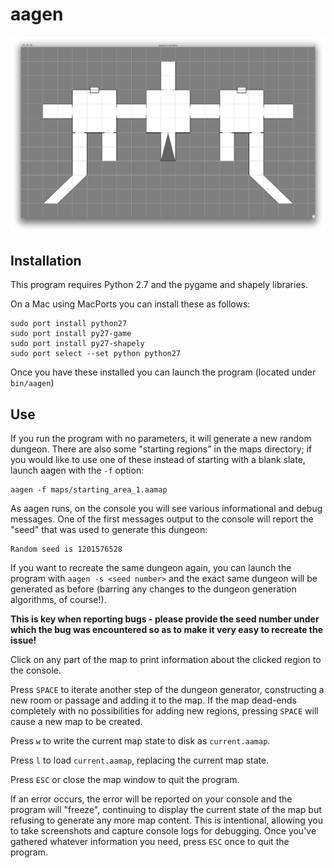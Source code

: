 aagen
=====

![Screenshot](./screenshot2.png)

Installation
------------

This program requires Python 2.7 and the pygame and shapely libraries.

On a Mac using MacPorts you can install these as follows:

    sudo port install python27
    sudo port install py27-game
    sudo port install py27-shapely
    sudo port select --set python python27

Once you have these installed you can launch the program (located under
`bin/aagen`)

Use
---

If you run the program with no parameters, it will generate a new random
dungeon. There are also some "starting regions" in the maps directory; if you
would like to use one of these instead of starting with a blank slate, launch
aagen with the `-f` option:

    aagen -f maps/starting_area_1.aamap


As aagen runs, on the console you will see various informational and debug messages.
One of the first messages output to the console will report the "seed" that was
used to generate this dungeon:

    Random seed is 1201576528

If you want to recreate the same dungeon again, you can launch the program with
`aagen -s <seed number>` and the exact same dungeon will be generated as
before (barring any changes to the dungeon generation algorithms, of course!).

**This is key when reporting bugs - please provide the seed number under which
the bug was encountered so as to make it very easy to recreate the issue!**

Click on any part of the map to print information about the clicked region to the console.

Press `SPACE` to iterate another step of the dungeon generator, constructing a
new room or passage and adding it to the map. If the map dead-ends completely
with no possibilities for adding new regions, pressing `SPACE` will cause a new
map to be created.

Press `w` to write the current map state to disk as `current.aamap`.

Press `l` to load `current.aamap`, replacing the current map state.

Press `ESC` or close the map window to quit the program.

If an error occurs, the error will be reported on your console and the program
will "freeze", continuing to display the current state of the map but refusing
to generate any more map content. This is intentional, allowing you to take
screenshots and capture console logs for debugging. Once you've gathered
whatever information you need, press `ESC` once to quit the program.

